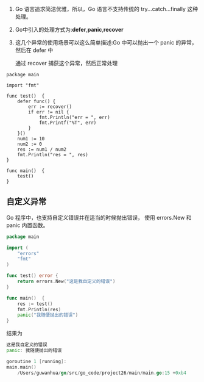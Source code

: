 1. Go 语言追求简洁优雅，所以，Go 语言不支持传统的 try...catch...finally 这种处理。

2. Go中引入的处理方式为:**defer**,**panic**,**recover**

3. 这几个异常的使用场景可以这么简单描述:Go 中可以抛出一个 panic 的异常，然后在 defer 中 

   通过 recover 捕获这个异常，然后正常处理 

```
package main

import "fmt"

func test()  {
	defer func() {
		err := recover()
		if err != nil {
			fmt.Println("err = ", err)
			fmt.Printf("%T", err)
		}
	}()
	num1 := 10
	num2 := 0
	res := num1 / num2
	fmt.Println("res = ", res)
}

func main()  {
	test()
}
```

## 自定义异常

Go 程序中，也支持自定义错误并在适当的时候抛出错误， 使用 errors.New 和 panic 内置函数。

```go
package main

import (
	"errors"
	"fmt"
)

func test() error {
	return errors.New("这是我自定义的错误")
}

func main()  {
	res := test()
	fmt.Println(res)
	panic("我随便抛出的错误")
}
```

结果为

```go
这是我自定义的错误
panic: 我随便抛出的错误

goroutine 1 [running]:
main.main()
	/Users/guwanhua/go/src/go_code/project26/main/main.go:15 +0xb4
```


